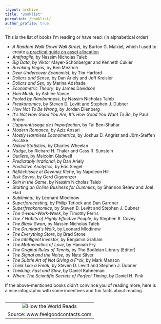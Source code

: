 ```yaml
---
layout: archive
title: "Booklist"
permalink: /booklist/
author_profile: true
---
```


This is the list of books I’m reading or have read: (in alphabetical order)

<ul>
<li><i>A Random Walk Down Wall Street</i>, by Burton G. Malkiel, which I used to create <a href="https://antoinesoetewey.shinyapps.io/optimal_asset_allocation_shiny_app/" target="_blank">a practical guide on asset allocation</a></li>
<li><i>Antifragile</i>, by Nassim Nicholas Taleb</li>
<li><i>Big Data</i>, by Viktor Mayer-Schönberger and Kenneth Cukier</li>
<li><i>Breaking Vegas</i>, by Ben Mezrich</li>
<li><i>Dear Undercover Economist</i>, by Tim Harford</li>
<li><i>Dollars and Sense</i>, by Dan Ariely and Jeff Kreisler</li>
<li><i>Dollars and Sex</i>, by Marina Adshade</li>
<li><i>Econometric Theory</i>, by James Davidson</li>
<li><i>Elon Musk</i>, by Ashlee Vance</li>
<li><i>Fooled by Randomness</i>, by Nassim Nicholas Taleb</li>
<li><i>Freakonomics</i>, by Steven D. Levitt and Stephen J. Dubner</li>
<li><i>How Not To Be Wrong</i>, by Jordan Ellenberg</li>
<li><i>It's Not How Good You Are, It's How Good You Want To Be</i>, by Paul Arden</li>
<li><i>L'apprentissage de l'Imperfection</i>, by Tal Ben-Shahar</li>
<li><i>Modern Romance</i>, by Aziz Ansari</li>
<li><i>Mostly Harmless Econometrics</i>, by Joshua D. Angrist and Jörn-Steffen Pischke</li>
<li><i>Naked Statistics</i>, by Charles Wheelan</li>
<li><i>Nudge</i>, by Richard H. Thaler and Cass R. Sunstein</li>
<li><i>Outliers</i>, by Malcolm Gladwell</li>
<li><i>Predictably Irrational</i>, by Dan Ariely</li>
<li><i>Predictive Analytics</i>, by Eric Siegel</li>
<li><i>Réfléchissez et Devenez Riche</i>, by Napoleon Hill</li>
<li><i>Risk Savvy</i>, by Gerd Gigerenzer</li>
<li><i>Skin in the Game</i>, by Nassim Nicholas Taleb</li>
<li><i>Starting an Online Business for Dummies</i>, by Shannon Belew and Joel Elad</li>
<li><i>Subliminal</i>, by Leonard Mlodinow</li>
<li><i>Superforecasting</i>, by Philip Tetlock and Dan Gardner</li>
<li><i>Superfreakonomics</i>, by Steven D. Levitt and Stephen J. Dubner</li>
<li><i>The 4-Hour-Work-Week</i>, by Timothy Ferris</li>
<li><i>The 7 Habits of Highly Effective People</i>, by Stephen R. Covey</li>
<li><i>The Black Swan</i>, by Nassim Nicholas Taleb</li>
<li><i>The Drunkard's Walk</i>, by Leonard Mlodinow</li>
<li><i>The Everything Store</i>, by Brad Stone</li>
<li><i>The Intelligent Investor</i>, by Benjamin Graham</li>
<li><i>The Mathematics of Love</i>, by Hannah Fry</li>
<li><i>The Original Rules of Tennis</i>, by The Bodleian Library (Editor)</li>
<li><i>The Signal and the Noise</i>, by Nate Silver</li>
<li><i>The Subtle Art of Not Giving a F*ck</i>, by Mark Manson</li>
<li><i>Think Like a Freak</i>, by Steven D. Levitt and Stephen J. Dubner</li>
<li><i>Thinking, Fast and Slow</i>, by Daniel Kahneman</li>
<li><i>When: The Scientific Secrets of Perfect Timing</i>, by Daniel H. Pink</li>
</ul>

If the above-mentioned books didn't convince you of reading more, here is a nice infographic with some incentives and fun facts about reading.

<table cellpadding="0" cellspacing="0" class="tr-caption-container" style="float: left; margin-right: 1em; text-align: center;"><tbody>
<tr><td style="text-align: center;"><img alt="How the World Reads" border="0" src="https://feelgoodcontacts.com/blog/blogimages/read1592016.jpg" title="How the World Reads" /></td></tr>
<tr><td class="tr-caption" style="text-align: center;">Source: www.feelgoodcontacts.com</td></tr>
</tbody></table>
